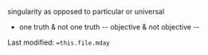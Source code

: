singularity as opposed to particular or universal
- one truth & not one truth -- objective & not objective -- 



Last modified: `=this.file.mday`
